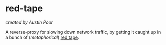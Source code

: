 # red-tape

_created by Austin Poor_

A reverse-proxy for slowing down network traffic, by getting it caught up in a bunch of (_metaphorical_) [red tape](https://www.merriam-webster.com/dictionary/red%20tape).

